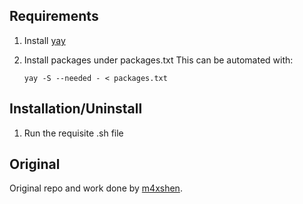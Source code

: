 ## Requirements


1. Install [yay](https://github.com/Jguer/yay)

2. Install packages under packages.txt 
    This can be automated with:
    ```
    yay -S --needed - < packages.txt
    ```


## Installation/Uninstall

1. Run the requisite .sh file



## Original

Original repo and work done by [m4xshen](https://github.com/m4xshen/dotfiles).